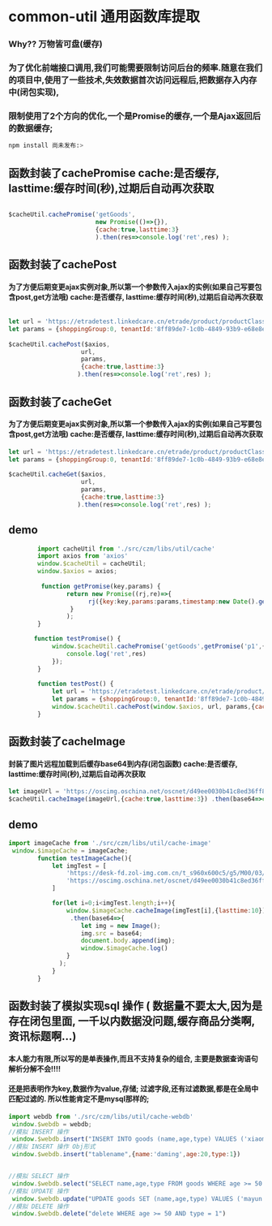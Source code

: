 # common-util 通用函数库提取

### Why?? 万物皆可盘(缓存)
### 为了优化前端接口调用,我们可能需要限制访问后台的频率.随意在我们的项目中,使用了一些技术,失效数据首次访问远程后,把数据存入内存中(闭包实现),
### 限制使用了2个方向的优化,一个是Promise的缓存,一个是Ajax返回后的数据缓存;


```sh
npm install 尚未发布:>
```

## 函数封装了cachePromise  cache:是否缓存, lasttime:缓存时间(秒),过期后自动再次获取
```js

$cacheUtil.cachePromise('getGoods',
                        new Promise(()=>{}),
                        {cache:true,lasttime:3}
                        ).then(res=>console.log('ret',res) );


```
## 函数封装了cachePost  
#### 为了方便后期变更ajax实例对象,所以第一个参数传入ajax的实例(如果自己写要包含post,get方法哦) cache:是否缓存, lasttime:缓存时间(秒),过期后自动再次获取
```js

let url = 'https://etradetest.linkedcare.cn/etrade/product/productClass';
let params = {shoppingGroup:0, tenantId:'8ff89de7-1c0b-4849-93b9-e68e8e201d51',userId:'8ff89de7-1c0b-4849-93b9-e68e8e201d51:55:80'};
           
$cacheUtil.cachePost($axios,
                    url,
                    params,
                    {cache:true,lasttime:3}
                   ).then(res=>console.log('ret',res) );

```
## 函数封装了cacheGet 
#### 为了方便后期变更ajax实例对象,所以第一个参数传入ajax的实例(如果自己写要包含post,get方法哦) cache:是否缓存, lasttime:缓存时间(秒),过期后自动再次获取
```js
let url = 'https://etradetest.linkedcare.cn/etrade/product/productClass';
let params = {shoppingGroup:0, tenantId:'8ff89de7-1c0b-4849-93b9-e68e8e201d51',userId:'8ff89de7-1c0b-4849-93b9-e68e8e201d51:55:80'};
           
$cacheUtil.cacheGet($axios,
                    url,
                    params,
                    {cache:true,lasttime:3}
                   ).then(res=>console.log('ret',res) );

```

## demo
```js
        import cacheUtil from './src/czm/libs/util/cache'
        import axios from 'axios'
        window.$cacheUtil = cacheUtil;
        window.$axios = axios;
        
         function getPromise(key,params) {
                return new Promise((rj,re)=>{
                      rj({key:key,params:params,timestamp:new Date().getTime()})
                 }
                );
        }

       function testPromise() {
            window.$cacheUtil.cachePromise('getGoods',getPromise('p1',{id:10001}),{cache:true,lasttime:3}).then(res=>{
                console.log('ret',res)
            });
        }
        
        function testPost() {
            let url = 'https://etradetest.linkedcare.cn/etrade/product/productClass';
            let params = {shoppingGroup:0, tenantId:'8ff89de7-1c0b-4849-93b9-e68e8e201d51',userId:'8ff89de7-1c0b-4849-93b9-e68e8e201d51:55:80'};
            window.$cacheUtil.cachePost(window.$axios, url, params,{cache: false, lasttime: 3}).then(res => {console.log('ret', res)});
        }
```


## 函数封装了cacheImage 
####  封装了图片远程加载到后缓存base64到内存(闭包函数)   cache:是否缓存, lasttime:缓存时间(秒),过期后自动再次获取
```js
let imageUrl = 'https://oscimg.oschina.net/oscnet/d49ee0030b41c8ed36ff85e442767f0cfd5.jpg';
$cacheUtil.cacheImage(imageUrl,{cache:true,lasttime:3}) .then(base64=>console.log(base64) );

```

## demo
```js
import imageCache from './src/czm/libs/util/cache-image' 
 window.$imageCache = imageCache;
        function testImageCache(){
            let imgTest = [
                'https://desk-fd.zol-img.com.cn/t_s960x600c5/g5/M00/03/02/ChMkJlv9AveIDfZfACROyMb514AAAtasgOPc88AJE7g811.jpg',
                'https://oscimg.oschina.net/oscnet/d49ee0030b41c8ed36ff85e442767f0cfd5.jpg'
            ]

            for(let i=0;i<imgTest.length;i++){
                window.$imageCache.cacheImage(imgTest[i],{lasttime:10})
                 .then(base64=>{
                    let img = new Image();
                    img.src = base64;
                    document.body.append(img);
                    window.$imageCache.log()
                }
              );
            }
        }

```



## 函数封装了模拟实现sql 操作 ( 数据量不要太大,因为是存在闭包里面, 一千以内数据没问题,缓存商品分类啊,资讯标题啊...)
####   本人能力有限,所以写的是单表操作,而且不支持复杂的组合, 主要是数据查询语句解析分解不会!!!!
#### 还是把表明作为key,数据作为value,存储; 过滤字段,还有过滤数据,都是在全局中匹配过滤的. 所以性能肯定不是mysql那样的;
```js
import webdb from './src/czm/libs/util/cache-webdb'
 window.$webdb = webdb;
//模拟 INSERT 操作 
 window.$webdb.insert("INSERT INTO goods (name,age,type) VALUES ('xiaoming',29,1) ")
//模拟 INSERT 操作 Obj形式
 window.$webdb.insert("tablename",{name:'daming',age:20,type:1})


//模拟 SELECT 操作 
 window.$webdb.select("SELECT name,age,type FROM goods WHERE age >= 50 AND type = 1")
//模拟 UPDATE 操作 
 window.$webdb.update("UPDATE goods SET (name,age,type) VALUES ('mayun',80,2) WHERE age >= 50 AND type = 1")
//模拟 DELETE 操作 
 window.$webdb.delete("delete WHERE age >= 50 AND type = 1")
```
